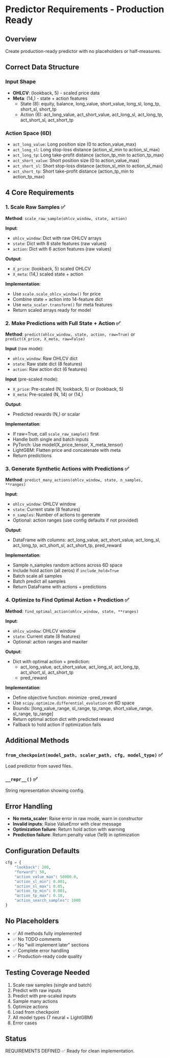 # Predictor Requirements - Production Ready

## Overview
Create production-ready predictor with no placeholders or half-measures.

## Correct Data Structure

### Input Shape
- **OHLCV**: (lookback, 5) - scaled price data
- **Meta**: (14,) - state + action features
  - State (8): equity, balance, long_value, short_value, long_sl, long_tp, short_sl, short_tp
  - Action (6): act_long_value, act_short_value, act_long_sl, act_long_tp, act_short_sl, act_short_tp

### Action Space (6D)
- `act_long_value`: Long position size (0 to action_value_max)
- `act_long_sl`: Long stop-loss distance (action_sl_min to action_sl_max)
- `act_long_tp`: Long take-profit distance (action_tp_min to action_tp_max)
- `act_short_value`: Short position size (0 to action_value_max)
- `act_short_sl`: Short stop-loss distance (action_sl_min to action_sl_max)
- `act_short_tp`: Short take-profit distance (action_tp_min to action_tp_max)

## 4 Core Requirements

### 1. Scale Raw Samples ✅
**Method**: `scale_raw_sample(ohlcv_window, state, action)`

**Input**:
- `ohlcv_window`: Dict with raw OHLCV arrays
- `state`: Dict with 8 state features (raw values)
- `action`: Dict with 6 action features (raw values)

**Output**:
- `X_price`: (lookback, 5) scaled OHLCV
- `X_meta`: (14,) scaled state + action

**Implementation**:
- Use `scale.scale_ohlcv_window()` for price
- Combine state + action into 14-feature dict
- Use `meta_scaler.transform()` for meta features
- Return scaled arrays ready for model

### 2. Make Predictions with Full State + Action ✅
**Method**: `predict(ohlcv_window, state, action, raw=True)` or `predict(X_price, X_meta, raw=False)`

**Input** (raw mode):
- `ohlcv_window`: Raw OHLCV dict
- `state`: Raw state dict (8 features)
- `action`: Raw action dict (6 features)

**Input** (pre-scaled mode):
- `X_price`: Pre-scaled (N, lookback, 5) or (lookback, 5)
- `X_meta`: Pre-scaled (N, 14) or (14,)

**Output**:
- Predicted rewards (N,) or scalar

**Implementation**:
- If raw=True, call `scale_raw_sample()` first
- Handle both single and batch inputs
- PyTorch: Use model(X_price_tensor, X_meta_tensor)
- LightGBM: Flatten price and concatenate with meta
- Return predictions

### 3. Generate Synthetic Actions with Predictions ✅
**Method**: `predict_many_actions(ohlcv_window, state, n_samples, **ranges)`

**Input**:
- `ohlcv_window`: OHLCV window
- `state`: Current state (8 features)
- `n_samples`: Number of actions to generate
- Optional: action ranges (use config defaults if not provided)

**Output**:
- DataFrame with columns: act_long_value, act_short_value, act_long_sl, act_long_tp, act_short_sl, act_short_tp, pred_reward

**Implementation**:
- Sample n_samples random actions across 6D space
- Include hold action (all zeros) if `include_hold=True`
- Batch scale all samples
- Batch predict all samples
- Return DataFrame with actions + predictions

### 4. Optimize to Find Optimal Action + Prediction ✅
**Method**: `find_optimal_action(ohlcv_window, state, **ranges)`

**Input**:
- `ohlcv_window`: OHLCV window
- `state`: Current state (8 features)
- Optional: action ranges and maxiter

**Output**:
- Dict with optimal action + prediction:
  - act_long_value, act_short_value, act_long_sl, act_long_tp, act_short_sl, act_short_tp
  - pred_reward

**Implementation**:
- Define objective function: minimize -pred_reward
- Use `scipy.optimize.differential_evolution` on 6D space
- Bounds: [long_value_range, sl_range, tp_range, short_value_range, sl_range, tp_range]
- Return optimal action dict with predicted reward
- Fallback to hold action if optimization fails

## Additional Methods

### `from_checkpoint(model_path, scaler_path, cfg, model_type)` ✅
Load predictor from saved files.

### `__repr__()` ✅
String representation showing config.

## Error Handling

- **No meta_scaler**: Raise error in raw mode, warn in constructor
- **Invalid inputs**: Raise ValueError with clear message
- **Optimization failure**: Return hold action with warning
- **Prediction failure**: Return penalty value (1e9) in optimization

## Configuration Defaults

```python
cfg = {
    "lookback": 200,
    "forward": 50,
    "action_value_max": 50000.0,
    "action_sl_min": 0.001,
    "action_sl_max": 0.05,
    "action_tp_min": 0.001,
    "action_tp_max": 0.10,
    "action_search_samples": 1000
}
```

## No Placeholders
- ✅ All methods fully implemented
- ✅ No TODO comments
- ✅ No "will implement later" sections
- ✅ Complete error handling
- ✅ Production-ready code quality

## Testing Coverage Needed
1. Scale raw samples (single and batch)
2. Predict with raw inputs
3. Predict with pre-scaled inputs
4. Sample many actions
5. Optimize actions
6. Load from checkpoint
7. All model types (7 neural + LightGBM)
8. Error cases

## Status
REQUIREMENTS DEFINED ✅
Ready for clean implementation.
